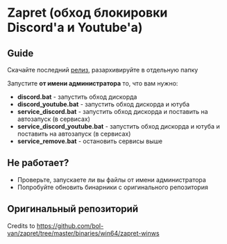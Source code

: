 # Zapret (обход блокировки Discord'а и Youtube'а)

## Guide
Скачайте последний [релиз](https://github.com/Flowseal/zapret-discord-youtube/releases), разархивируйте в отдельную папку

Запустите **от имени администратора** то, что вам нужно:

- **discord.bat** - запустить обход дискорда
- **discord_youtube.bat** - запустить обход дискорда и ютуба
- **service_discord.bat** - запустить обход дискорда и поставить на автозапуск (в сервисах)
- **service_discord_youtube.bat** - запустить обход дискорда и ютуба и поставить на автозапуск (в сервисах)
- **service_remove.bat** - остановить сервисы выше

## Не работает?
- Проверьте, запускаете ли вы файлы от имени администратора
- Попробуйте обновить бинарники с оригинального репозитория

## Оригинальный репозиторий
Credits to https://github.com/bol-van/zapret/tree/master/binaries/win64/zapret-winws
